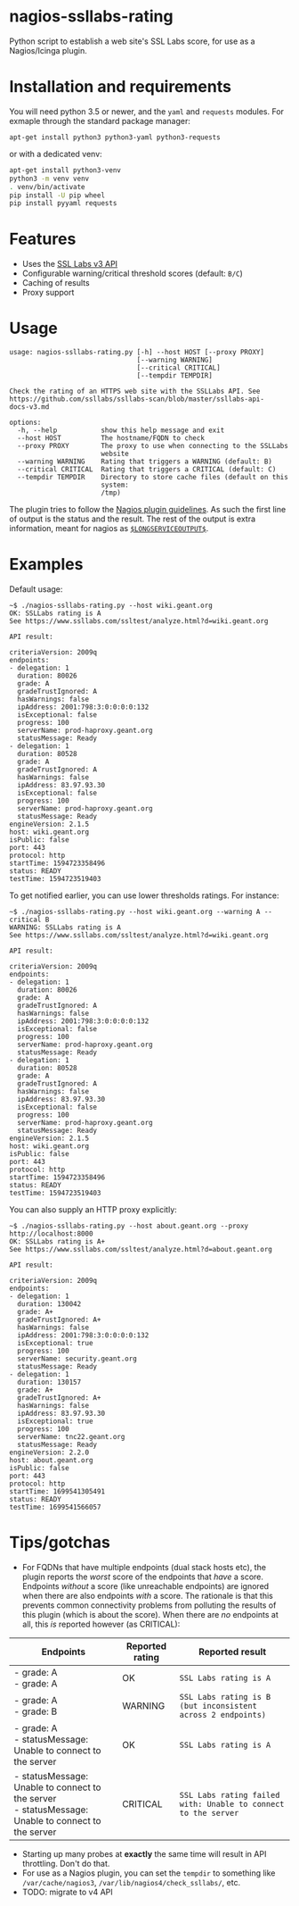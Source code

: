 # nagios-ssllabs-rating

Python script to establish a web site's SSL Labs score, for use as a
Nagios/Icinga plugin.

# Installation and requirements

You will need python 3.5 or newer, and the `yaml` and `requests` modules.
For exmaple through the standard package manager:

```shell
apt-get install python3 python3-yaml python3-requests
```

or with a dedicated venv:

```sh
apt-get install python3-venv
python3 -m venv venv
. venv/bin/activate
pip install -U pip wheel
pip install pyyaml requests
```

# Features

* Uses the [SSL Labs v3
  API](https://github.com/ssllabs/ssllabs-scan/blob/master/ssllabs-api-docs-v3.md)
* Configurable warning/critical threshold scores (default: `B/C`)
* Caching of results
* Proxy support

# Usage

```
usage: nagios-ssllabs-rating.py [-h] --host HOST [--proxy PROXY]
                                [--warning WARNING]
                                [--critical CRITICAL]
                                [--tempdir TEMPDIR]

Check the rating of an HTTPS web site with the SSLLabs API. See
https://github.com/ssllabs/ssllabs-scan/blob/master/ssllabs-api-
docs-v3.md

options:
  -h, --help           show this help message and exit
  --host HOST          The hostname/FQDN to check
  --proxy PROXY        The proxy to use when connecting to the SSLLabs
                       website
  --warning WARNING    Rating that triggers a WARNING (default: B)
  --critical CRITICAL  Rating that triggers a CRITICAL (default: C)
  --tempdir TEMPDIR    Directory to store cache files (default on this
                       system:
                       /tmp)
```

The plugin tries to follow the [Nagios plugin guidelines](https://nagios-plugins.org/doc/guidelines.html#PLUGOUTPUT).
As such the first line of output is the status and the result.
The rest of the output is extra information, meant for nagios as
[`$LONGSERVICEOUTPUT$`](https://assets.nagios.com/downloads/nagioscore/docs/nagioscore/3/en/macrolist.html#longserviceoutput).

# Examples

Default usage:

```shell
~$ ./nagios-ssllabs-rating.py --host wiki.geant.org
OK: SSLLabs rating is A
See https://www.ssllabs.com/ssltest/analyze.html?d=wiki.geant.org

API result:

criteriaVersion: 2009q
endpoints:
- delegation: 1
  duration: 80026
  grade: A
  gradeTrustIgnored: A
  hasWarnings: false
  ipAddress: 2001:798:3:0:0:0:0:132
  isExceptional: false
  progress: 100
  serverName: prod-haproxy.geant.org
  statusMessage: Ready
- delegation: 1
  duration: 80528
  grade: A
  gradeTrustIgnored: A
  hasWarnings: false
  ipAddress: 83.97.93.30
  isExceptional: false
  progress: 100
  serverName: prod-haproxy.geant.org
  statusMessage: Ready
engineVersion: 2.1.5
host: wiki.geant.org
isPublic: false
port: 443
protocol: http
startTime: 1594723358496
status: READY
testTime: 1594723519403
```


To get notified earlier, you can use lower thresholds ratings. For instance:

```shell
~$ ./nagios-ssllabs-rating.py --host wiki.geant.org --warning A --critical B
WARNING: SSLLabs rating is A
See https://www.ssllabs.com/ssltest/analyze.html?d=wiki.geant.org

API result:

criteriaVersion: 2009q
endpoints:
- delegation: 1
  duration: 80026
  grade: A
  gradeTrustIgnored: A
  hasWarnings: false
  ipAddress: 2001:798:3:0:0:0:0:132
  isExceptional: false
  progress: 100
  serverName: prod-haproxy.geant.org
  statusMessage: Ready
- delegation: 1
  duration: 80528
  grade: A
  gradeTrustIgnored: A
  hasWarnings: false
  ipAddress: 83.97.93.30
  isExceptional: false
  progress: 100
  serverName: prod-haproxy.geant.org
  statusMessage: Ready
engineVersion: 2.1.5
host: wiki.geant.org
isPublic: false
port: 443
protocol: http
startTime: 1594723358496
status: READY
testTime: 1594723519403
```

You can also supply an HTTP proxy explicitly:

```shell
~$ ./nagios-ssllabs-rating.py --host about.geant.org --proxy http://localhost:8000
OK: SSLLabs rating is A+
See https://www.ssllabs.com/ssltest/analyze.html?d=about.geant.org

API result:

criteriaVersion: 2009q
endpoints:
- delegation: 1
  duration: 130042
  grade: A+
  gradeTrustIgnored: A+
  hasWarnings: false
  ipAddress: 2001:798:3:0:0:0:0:132
  isExceptional: true
  progress: 100
  serverName: security.geant.org
  statusMessage: Ready
- delegation: 1
  duration: 130157
  grade: A+
  gradeTrustIgnored: A+
  hasWarnings: false
  ipAddress: 83.97.93.30
  isExceptional: true
  progress: 100
  serverName: tnc22.geant.org
  statusMessage: Ready
engineVersion: 2.2.0
host: about.geant.org
isPublic: false
port: 443
protocol: http
startTime: 1699541305491
status: READY
testTime: 1699541566057
```

# Tips/gotchas

* For FQDNs that have multiple endpoints (dual stack hosts etc), the plugin
reports the _worst_ score of the endpoints that _have_ a score. Endpoints
_without_ a score (like unreachable endpoints) are ignored when there are also
endpoints _with_ a score. The rationale is that this prevents common connectivity
problems from polluting the results of this plugin (which is about the score).
When there are _no_ endpoints at all, this _is_ reported however (as CRITICAL):

| Endpoints                                                                                            | Reported rating   | Reported result                                                |
|------------------------------------------------------------------------------------------------------|----------|----------------------------------------------------------------|
| - grade: A<br>- grade: A                                                                             | OK       | `SSL Labs rating is A`                                         |
| - grade: A<br>- grade: B                                                                             | WARNING  | `SSL Labs rating is B (but inconsistent across 2 endpoints)`   |
| - grade: A<br>- statusMessage: Unable to connect to the server                                       | OK       | `SSL Labs rating is A`                                         |
| - statusMessage: Unable to connect to the server<br>- statusMessage: Unable to connect to the server | CRITICAL | `SSL Labs rating failed with: Unable to connect to the server` |



* Starting up many probes at __exactly__ the same time will result in API
throttling. Don't do that.
* For use as a Nagios plugin, you can set the `tempdir` to something like `/var/cache/nagios3`,
  `/var/lib/nagios4/check_ssllabs/`, etc.
* TODO: migrate to v4 API
